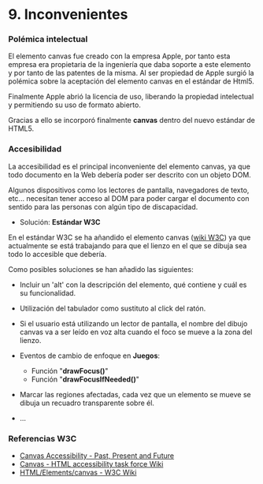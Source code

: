 
# 9. Inconvenientes


### Polémica intelectual 

El elemento canvas fue creado con la empresa Apple, por tanto esta empresa era propietaria de la ingeniería que daba soporte 
a este elemento y por tanto de las patentes de la misma.
Al ser propiedad de Apple surgió la polémica sobre la aceptación del elemento canvas en el estándar de Html5.

Finalmente Apple abrió la licencia de uso, liberando la propiedad intelectual y permitiendo su uso de formato abierto.

Gracias a ello se incorporó finalmente **canvas** dentro del nuevo estándar de HTML5.



### Accesibilidad

La accesibilidad es el principal inconveniente del elemento canvas, 
ya que todo documento en la Web debería poder ser descrito con un objeto DOM.

Algunos dispositivos como los lectores de pantalla, navegadores de texto, etc... necesitan tener acceso al DOM 
para poder cargar el documento con sentido para las personas con algún tipo de discapacidad.


* Solución: **Estándar W3C**

En el estándar W3C se ha añandido el elemento canvas ([wiki W3C](https://www.w3.org/wiki/HTML/Elements/canvas)) 
ya que actualmente se está trabajando para que el lienzo en el que se dibuja sea todo lo accesible que debería.

Como posibles soluciones se han añadido las siguientes:

- Incluir un 'alt' con la descripción del elemento, qué contiene y cuál es su funcionalidad.

- Utilización del tabulador como sustituto al click del ratón.

- Si el usuario está utilizando un lector de pantalla, el nombre del dibujo canvas 
va a ser leído en voz alta cuando el foco se mueve a la zona del lienzo.

- Eventos de cambio de enfoque en **Juegos**: 
    - Función "**drawFocus()**"
    - Función "**drawFocusIfNeeded()**"

- Marcar las regiones afectadas, cada vez que un elemento se mueve se dibuja un recuadro transparente sobre él.

- ...


### Referencias W3C

- [Canvas Accessibility - Past, Present and Future](https://www.w3.org/Talks/2014/0510-canvas-a11y/#1)
- [Canvas - HTML accessibility task force Wiki](https://www.w3.org/WAI/PF/HTML/wiki/Canvas)
- [HTML/Elements/canvas - W3C Wiki](https://www.w3.org/wiki/HTML/Elements/canvas)